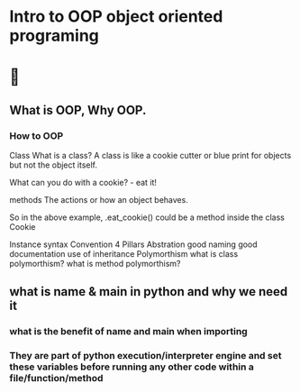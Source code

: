 # Intro to OOP object oriented programing
# :taco:

## What is OOP, Why OOP.

### How to OOP

Class
What is a class? A class is like a cookie cutter or blue print for objects but not the object itself.

What can you do with a cookie? - eat it!

methods
The actions or how an object behaves.

So in the above example, .eat_cookie() could be a method inside the class Cookie

Instance
syntax
Convention
4 Pillars
Abstration
good naming
good documentation
use of inheritance
Polymorthism
what is class polymorthism?
what is method polymorthism?



## what is __name__ & __main__ in python and why we need it

### what is the benefit of __name__ and __main__ when importing

### They are part of python execution/interpreter engine and set these variables before running any other code within a file/function/method
